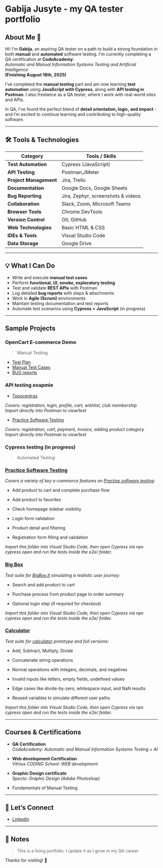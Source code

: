 # Gabija Jusyte - my QA tester portfolio

## About Me 👋

Hi! I'm **Gabija**, an aspiring QA tester on a path to build a strong foundation in both **manual** and **automated** software testing. I'm currently completing a QA certification at **CodeAcademy**:  
_Automatic and Manual Information Systems Testing and Artificial Intelligence_  
**(Finishing August 18th, 2025)**

I’ve completed the **manual testing** part and am now learning **test automation** using **JavaScript with Cypress**, along with **API testing in Postman**. I also freelance as a QA tester, where I work with real-world sites and APIs.

In QA, I’ve found the perfect blend of **detail orientation, logic, and impact** - and I’m excited to continue learning and contributing to high-quality software.

---

## 🛠️ Tools & Technologies

| Category              | Tools / Skills                                                               |
|-----------------------|------------------------------------------------------------------------------|
| **Test Automation**   | Cypress (JavaScript)                                                         |
| **API Testing**       | Postman,JMeter                                                               |
| **Project Management**| Jira, Trello                                                                 |
| **Documentation**     | Google Docs, Google Sheets                                                   |
| **Bug Reporting**     | Jira, Zephyr, screenshots & videos                                           |
| **Collaboration**     | Slack, Zoom, Microsoft Teams                                                 |
| **Browser Tools**     | Chrome DevTools                                                              |
| **Version Control**   | Git, GitHub                                                                  |
| **Web Technologies**  | Basic HTML & CSS                                                             |
| **IDEs & Tools**      | Visual Studio Code                                                           |
| **Data Storage**      | Google Drive                                                                 |


---

## 💡 What I Can Do

- Write and execute **manual test cases**
- Perform **functional, UI, smoke, exploratory testing**
- Test and validate **REST APIs** with Postman
- Log detailed **bug reports** with steps & attachments
- Work in **Agile (Scrum)** environments
- Maintain testing documentation and test reports
- Automate test scenarios using **Cypress + JavaScript** (in progress)

---

## Sample Projects

### OpenCart E-commerce Demo
> Manual Testing

- [Test Plan](https://docs.google.com/document/d/1aDmN6flr0ZWoU_ppdH5lweQguLdr4Sjk69Qf_xN5UWI/edit?tab=t.0)
- [Manual Test Cases](https://docs.google.com/spreadsheets/d/1_NuMW94xewG4vqqWIeUQpj0Dof7u8tEgr21y5lCfJJs/edit?gid=0#gid=0)
- [BUG reports](https://docs.google.com/spreadsheets/d/1UhUFctiYEJOyToYe6ark-CiW9nRW3vex6XK_5jjO5jE/edit?gid=0#gid=0)

  
### API testing exapmle

- [Topocentras](https://github.com/6abija/qa-portfolio/blob/6abija-practicesoftwaretesting/topocentras-api.postman_collection.json)
  
_Covers: registration, login, profile, cart, wishlist, club membership  
Import directly into Postman to view/test_

- [Practice Software Testing](https://github.com/6abija/qa-portfolio/blob/6abija-practicesoftwaretesting/topocentras-api.postman_collection.json)

_Covers: registration, cart, payment, invoice, adding product category  
Import directly into Postman to view/test_

### Cypress testing (in progress)
> Automated Testing

### [Practice Software Testing](https://drive.google.com/drive/u/0/folders/1mnv63BVbaEPCWjSEW7j3giR-NYUi8853)

_Covers a variety of key e-commerce features on [Practise software testing](https://practicesoftwaretesting.com):_

- Add product to cart and complete purchase flow

- Add product to favorites

- Check homepage sidebar visibility

- Login form validation

- Product detail and filtering

- Registration form filling and validation

_Import this folder into Visual Studio Code, then open Cypress via npx cypress open and run the tests inside the e2e/ folder._


### [Big Box](https://drive.google.com/drive/u/0/folders/15I_xhiUEqkZzCMXkeprk0wU4avO3S6pC)

_Test suite for [BigBox.lt](https://bigbox.lt) simulating a realistic user journey:_

- Search and add product to cart
  
- Purchase process from product page to order summary
  
- Optional login step (if required for checkout)
  
_Import this folder into Visual Studio Code, then open Cypress via npx cypress open and run the tests inside the e2e/ folder._

### [Calculator](https://drive.google.com/drive/u/0/folders/1S5hCIijqxl3onGhBEdK-aKFcWCxTfMDn)

_Test suite for [calculator](https://testsheepnz.github.io/BasicCalculator) prototype and full versions:_

- Add, Subtract, Multiply, Divide

- Concatenate string operations

- Normal operations with integers, decimals, and negatives

- Invalid inputs like letters, empty fields, undefined values

- Edge cases like divide-by-zero, whitespace input, and NaN results

- Reused variables to simulate different user paths

_Import this folder into Visual Studio Code, then open Cypress via npx cypress open and run the tests inside the e2e/ folder._

---

## Courses & Certifications

- **QA Certification**  
  _CodeAcademy: Automatic and Manual Information Systems Testing + AI_
  
- **Web development Certification**  
  _Vilnius CODING School: WEB development_

- **Graphic Design certificate**  
  _Specto: Graphic Design (Adobe Photoshop)_
  
- Fundamentals of Manual Testing

---

## 🤝 Let’s Connect

- [LinkedIn](https://www.linkedin.com/in/gabija-jusyte/) 
 

---

## 📌 Notes

> This is a living portfolio. I update it as I grow in my QA career.

Thanks for visiting! 🚀

